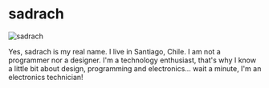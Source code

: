# sadrach


![sadrach](https://www.sadrach.site/images/avatar.jpg)

Yes, sadrach is my real name.
I live in Santiago, Chile. 
I am not a programmer nor a designer. I'm a technology enthusiast,
that's why I know a little bit about design, programming and electronics... wait a minute, I'm an electronics technician!

